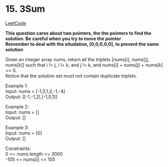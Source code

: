 # 15. 3Sum

[LeetCode](https://leetcode.cn/problems/3sum)

**This question cares about two pointers, the the pointers to find the solution. Be careful when you try to move the pointer\
Remember to deal with the situdation, [0,0,0,0,0], to prevent the same solution**

Given an integer array nums, return all the triplets [nums[i], nums[j], nums[k]] such that i != j, i != k, and j != k, and nums[i] + nums[j] + nums[k] == 0.\
Notice that the solution set must not contain duplicate triplets.

Example 1:\
Input: nums = [-1,0,1,2,-1,-4]\
Output: [[-1,-1,2],[-1,0,1]]

Example 2:\
Input: nums = []\
Output: []

Example 3:\
Input: nums = [0]\
Output: []

Constraints:\
0 <= nums.length <= 3000\
-105 <= nums[i] <= 105

